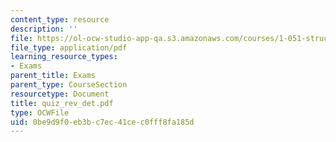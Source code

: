 ```yaml
---
content_type: resource
description: ''
file: https://ol-ocw-studio-app-qa.s3.amazonaws.com/courses/1-051-structural-engineering-design-fall-2003/0be9d9f0eb3bc7ec41cec0fff8fa185d_quiz_rev_det.pdf
file_type: application/pdf
learning_resource_types:
- Exams
parent_title: Exams
parent_type: CourseSection
resourcetype: Document
title: quiz_rev_det.pdf
type: OCWFile
uid: 0be9d9f0-eb3b-c7ec-41ce-c0fff8fa185d
---
```


